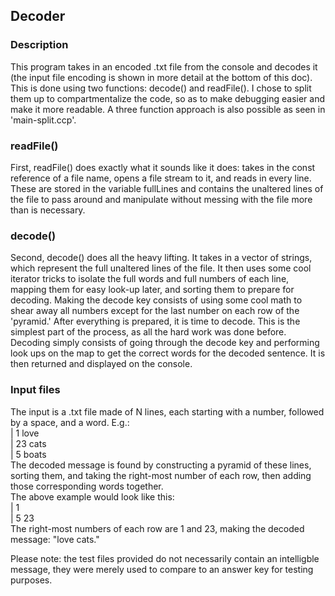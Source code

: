 ## Decoder  
### Description  
This program takes in an encoded .txt file from the console and decodes it (the input file encoding is shown in more detail at the bottom of this doc). This is done using two functions: decode() and readFile(). 
I chose to split them up to compartmentalize the code, so as to make debugging easier and make it more readable. A three function approach 
is also possible as seen in 'main-split.ccp'.  

### readFile()  
First, readFile() does exactly what it sounds like it does: takes in the const reference of a file name, opens a file stream to it, 
and reads in every line. These are stored in the variable fullLines and contains the unaltered lines of the file to pass around and 
manipulate without messing with the file more than is necessary.  

### decode()  
Second, decode() does all the heavy lifting. It takes in a vector of strings, which represent the full unaltered lines of the file. 
It then uses some cool iterator tricks to isolate the full words and full numbers of each line, mapping them for easy look-up later, 
and sorting them to prepare for decoding. Making the decode key consists of using some cool math to shear away all numbers except for 
the last number on each row of the 'pyramid.' After everything is prepared, it is time to decode. This is the simplest part of the process, 
as all the hard work was done before. Decoding simply consists of going through the decode key and performing look ups on the map to 
get the correct words for the decoded sentence. It is then returned and displayed on the console.  

### Input files  
The input is a .txt file made of N lines, each starting with a number, followed by a space, and a word.
E.g.:  
|   1 love  
|   23 cats  
|   5 boats  
The decoded message is found by constructing a pyramid of these lines, sorting them, and taking the right-most number of each row, then adding those corresponding words together.  
The above example would look like this:  
|     1  
|   5  23  
The right-most numbers of each row are 1 and 23, making the decoded message: "love cats."

Please note: the test files provided do not necessarily contain an intelligble message, they were merely used to compare to an answer key for testing purposes.
